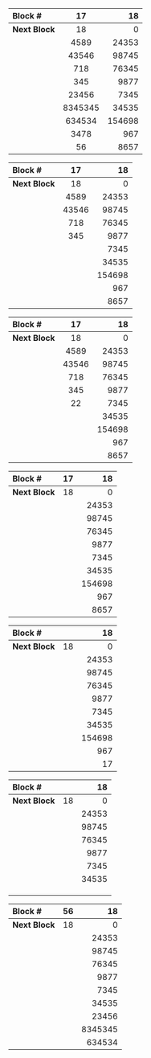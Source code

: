 | Block #      | 17     | 18     |
| :------------- | :----------: | -----------: |
|  **Next Block** |  18  | 0   |
|   | 4589 | 24353 |
|   | 43546 | 98745 |
|   | 718 | 76345 |
|   | 345 | 9877 |
|   | 23456 | 7345 |
|   | 8345345 | 34535 |
|   | 634534 | 154698 |
|   | 3478 | 967 |
|   | 56 | 8657 |  

| Block #      | 17     | 18     |
| :------------- | :----------: | -----------: |
|  **Next Block** |  18  | 0   |
|   | 4589 | 24353 |
|   | 43546 | 98745 |
|   | 718 | 76345 |
|   | 345 | 9877 |
|   |  | 7345 |
|   |  | 34535 |
|   |  | 154698 |
|   |  | 967 |
|   |  | 8657 | 


| Block #      | 17     | 18     |
| :------------- | :----------: | -----------: |
|  **Next Block** |  18  | 0   |
|   | 4589 | 24353 |
|   | 43546 | 98745 |
|   | 718 | 76345 |
|   | 345 | 9877 |
|   | 22 | 7345 |
|   |  | 34535 |
|   |  | 154698 |
|   |  | 967 |
|   |  | 8657 | 

| Block #      | 17     | 18     |
| :------------- | :----------: | -----------: |
|  **Next Block** |  18  | 0   |
|   |  | 24353 |
|   |  | 98745 |
|   |  | 76345 |
|   |  | 9877 |
|   |  | 7345 |
|   |  | 34535 |
|   |  | 154698 |
|   |  | 967 |
|   |  | 8657 | 

| Block #      |      | 18     |
| :------------- | :----------: | -----------: |
|  **Next Block** |  18  | 0   |
|   |  | 24353 |
|   |  | 98745 |
|   |  | 76345 |
|   |  | 9877 |
|   |  | 7345 |
|   |  | 34535 |
|   |  | 154698 |
|   |  | 967 |
|   |  | 17 | 

| Block #      |      | 18     |
| :------------- | :----------: | -----------: |
|  **Next Block** |  18  | 0   |
|   |  | 24353 |
|   |  | 98745 |
|   |  | 76345 |
|   |  | 9877 |
|   |  | 7345 |
|   |  | 34535 |
|   |  |  |
|   |  |  |
|   |  |  | 

| Block #      |   56   | 18     |
| :------------- | :----------: | -----------: |
|  **Next Block** |  18  | 0   |
|   |  | 24353 |
|   |  | 98745 |
|   |  | 76345 |
|   |  | 9877 |
|   |  | 7345 |
|   |  | 34535 |
|   |  | 23456 |
|   |  | 8345345 |
|   |  | 634534 | 